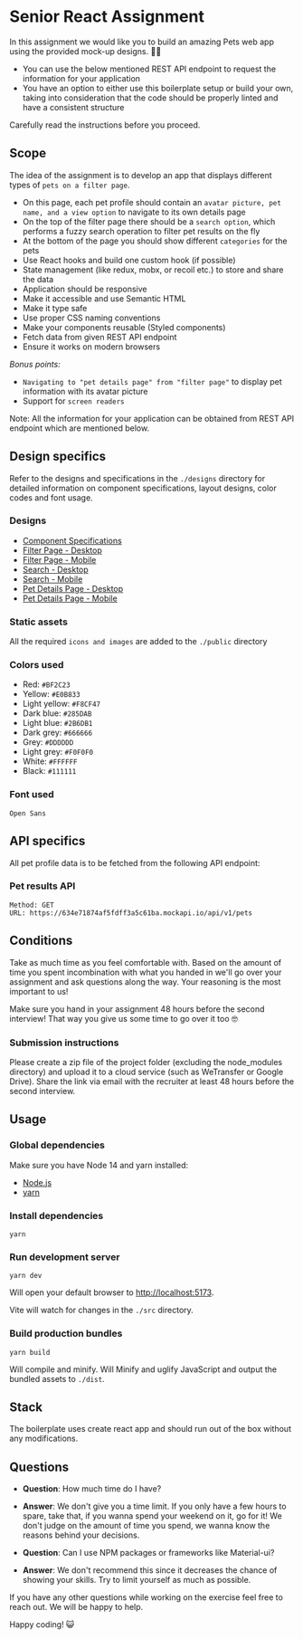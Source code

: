 # Senior React Assignment

In this assignment we would like you to build an amazing Pets web app using the provided mock-up designs. 🧑‍🏭

-   You can use the below mentioned REST API endpoint to request the information for your application
-   You have an option to either use this boilerplate setup or build your own, taking into consideration that the code should be properly linted and have a consistent structure

Carefully read the instructions before you proceed.

## Scope

The idea of the assignment is to develop an app that displays different types of `pets on a filter page`.

-   On this page, each pet profile should contain an `avatar picture, pet name, and a view option` to navigate to its own details page
-   On the top of the filter page there should be a `search option`, which performs a fuzzy search operation to filter pet results on the fly
-   At the bottom of the page you should show different `categories` for the pets
-   Use React hooks and build one custom hook (if possible)
-   State management (like redux, mobx, or recoil etc.) to store and share the data
-   Application should be responsive
-   Make it accessible and use Semantic HTML
-   Make it type safe
-   Use proper CSS naming conventions
-   Make your components reusable (Styled components)
-   Fetch data from given REST API endpoint
-   Ensure it works on modern browsers

_Bonus points:_

-   `Navigating to "pet details page" from "filter page"` to display pet information with its avatar picture
-   Support for `screen readers`

Note: All the information for your application can be obtained from REST API endpoint which are mentioned below.

## Design specifics

Refer to the designs and specifications in the `./designs` directory for detailed information on component specifications, layout designs, color codes and font usage.

### Designs

-   [Component Specifications](./designs/component-specifications.png)
-   [Filter Page - Desktop](./designs/filter-page-desktop.png)
-   [Filter Page - Mobile](./designs/filter-page-mobile.png)
-   [Search - Desktop](./designs/search-desktop.png)
-   [Search - Mobile](./designs/search-mobile.png)
-   [Pet Details Page - Desktop](./designs/pet-details-page-desktop.png)
-   [Pet Details Page - Mobile](./designs/pet-details-page-mobile.png)

### Static assets

All the required `icons and images` are added to the `./public` directory

### Colors used

-   Red: `#BF2C23`
-   Yellow: `#E0B833`
-   Light yellow: `#F8CF47`
-   Dark blue: `#285DAB`
-   Light blue: `#2B6DB1`
-   Dark grey: `#666666`
-   Grey: `#DDDDDD`
-   Light grey: `#F0F0F0`
-   White: `#FFFFFF`
-   Black: `#111111`

### Font used

`Open Sans`

## API specifics

All pet profile data is to be fetched from the following API endpoint:

### Pet results API

```
Method: GET
URL: https://634e71874af5fdff3a5c61ba.mockapi.io/api/v1/pets
```

## Conditions

Take as much time as you feel comfortable with. Based on the amount of time you spent incombination with what you handed in we'll go over your assignment and ask questions along the way. Your reasoning is the most important to us!

Make sure you hand in your assignment 48 hours before the second interview! That way you give us some time to go over it too 🤓

### Submission instructions

Please create a zip file of the project folder (excluding the node_modules directory) and upload it to a cloud service (such as WeTransfer or Google Drive). Share the link via email with the recruiter at least 48 hours before the second interview.

## Usage

### Global dependencies

Make sure you have Node 14 and yarn installed:

-   [Node.js](https://nodejs.org/)
-   [yarn](https://yarnpkg.com/)

### Install dependencies

```
yarn
```

### Run development server

```
yarn dev
```

Will open your default browser to [http://localhost:5173](http://localhost:5173).

Vite will watch for changes in the `./src` directory.

### Build production bundles

```
yarn build
```

Will compile and minify. Will Minify and uglify JavaScript and output the bundled assets to `./dist`.

## Stack

The boilerplate uses create react app and should run out of the box without any modifications.

## Questions

-   **Question**: How much time do I have?

-   **Answer**: We don't give you a time limit. If you only have a few hours to spare, take that, if you wanna spend your weekend on it, go for it! We don't judge on the amount of time you spend, we wanna know the reasons behind your decisions.

-   **Question**: Can I use NPM packages or frameworks like Material-ui?

-   **Answer**: We don't recommend this since it decreases the chance of showing your skills. Try to limit yourself as much as possible.

If you have any other questions while working on the exercise feel free to reach out. We will be happy to help.

Happy coding! 😺
